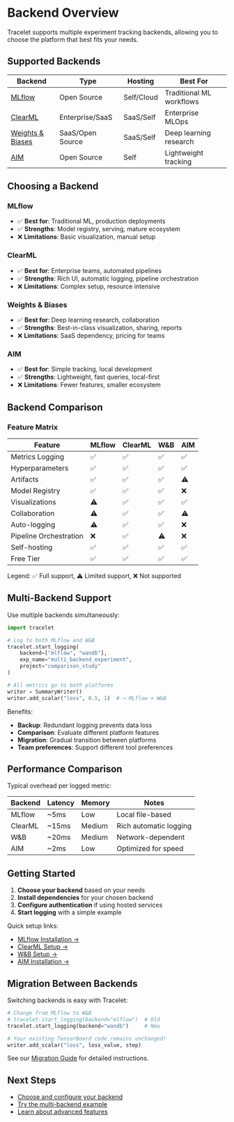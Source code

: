 # Backend Overview

Tracelet supports multiple experiment tracking backends, allowing you to choose the platform that best fits your needs.

## Supported Backends

| Backend                      | Type             | Hosting    | Best For                 |
| ---------------------------- | ---------------- | ---------- | ------------------------ |
| [MLflow](mlflow.md)          | Open Source      | Self/Cloud | Traditional ML workflows |
| [ClearML](clearml.md)        | Enterprise/SaaS  | SaaS/Self  | Enterprise MLOps         |
| [Weights & Biases](wandb.md) | SaaS/Open Source | SaaS/Self  | Deep learning research   |
| [AIM](aim.md)                | Open Source      | Self       | Lightweight tracking     |

## Choosing a Backend

### MLflow

- ✅ **Best for**: Traditional ML, production deployments
- ✅ **Strengths**: Model registry, serving, mature ecosystem
- ❌ **Limitations**: Basic visualization, manual setup

### ClearML

- ✅ **Best for**: Enterprise teams, automated pipelines
- ✅ **Strengths**: Rich UI, automatic logging, pipeline orchestration
- ❌ **Limitations**: Complex setup, resource intensive

### Weights & Biases

- ✅ **Best for**: Deep learning research, collaboration
- ✅ **Strengths**: Best-in-class visualization, sharing, reports
- ❌ **Limitations**: SaaS dependency, pricing for teams

### AIM

- ✅ **Best for**: Simple tracking, local development
- ✅ **Strengths**: Lightweight, fast queries, local-first
- ❌ **Limitations**: Fewer features, smaller ecosystem

## Backend Comparison

### Feature Matrix

| Feature                | MLflow | ClearML | W&B | AIM |
| ---------------------- | ------ | ------- | --- | --- |
| Metrics Logging        | ✅     | ✅      | ✅  | ✅  |
| Hyperparameters        | ✅     | ✅      | ✅  | ✅  |
| Artifacts              | ✅     | ✅      | ✅  | ⚠️  |
| Model Registry         | ✅     | ✅      | ✅  | ❌  |
| Visualizations         | ⚠️     | ✅      | ✅  | ✅  |
| Collaboration          | ⚠️     | ✅      | ✅  | ⚠️  |
| Auto-logging           | ⚠️     | ✅      | ✅  | ❌  |
| Pipeline Orchestration | ❌     | ✅      | ⚠️  | ❌  |
| Self-hosting           | ✅     | ✅      | ✅  | ✅  |
| Free Tier              | ✅     | ✅      | ✅  | ✅  |

Legend: ✅ Full support, ⚠️ Limited support, ❌ Not supported

## Multi-Backend Support

Use multiple backends simultaneously:

```python
import tracelet

# Log to both MLflow and W&B
tracelet.start_logging(
    backend=["mlflow", "wandb"],
    exp_name="multi_backend_experiment",
    project="comparison_study"
)

# All metrics go to both platforms
writer = SummaryWriter()
writer.add_scalar("loss", 0.5, 1)  # → MLflow + W&B
```

Benefits:

- **Backup**: Redundant logging prevents data loss
- **Comparison**: Evaluate different platform features
- **Migration**: Gradual transition between platforms
- **Team preferences**: Support different tool preferences

## Performance Comparison

Typical overhead per logged metric:

| Backend | Latency | Memory | Notes                  |
| ------- | ------- | ------ | ---------------------- |
| MLflow  | ~5ms    | Low    | Local file-based       |
| ClearML | ~15ms   | Medium | Rich automatic logging |
| W&B     | ~20ms   | Medium | Network-dependent      |
| AIM     | ~2ms    | Low    | Optimized for speed    |

## Getting Started

1. **Choose your backend** based on your needs
2. **Install dependencies** for your chosen backend
3. **Configure authentication** if using hosted services
4. **Start logging** with a simple example

Quick setup links:

- [MLflow Installation →](mlflow.md#installation)
- [ClearML Setup →](clearml.md#setup-and-authentication)
- [W&B Setup →](wandb.md#setup-and-authentication)
- [AIM Installation →](aim.md#installation)

## Migration Between Backends

Switching backends is easy with Tracelet:

```python
# Change from MLflow to W&B
# tracelet.start_logging(backend="mlflow")  # Old
tracelet.start_logging(backend="wandb")     # New

# Your existing TensorBoard code remains unchanged!
writer.add_scalar("loss", loss_value, step)
```

See our [Migration Guide](../guides/migration.md) for detailed instructions.

## Next Steps

- [Choose and configure your backend](mlflow.md)
- [Try the multi-backend example](../examples/multi-backend.md)
- [Learn about advanced features](../guides/best-practices.md)
